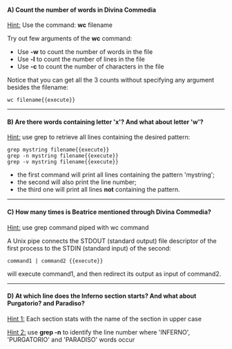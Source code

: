 
#### A) Count the number of words in Divina Commedia

<u>Hint:</u> Use the command: **wc** filename

Try out few arguments of the **wc** command:
- Use **-w** to count the number of words in the file
- Use **-l** to count the number of lines in the file
- Use **-c** to count the number of characters in the file

Notice that you can get all the 3 counts without specifying any argument besides the filename:

```
wc filename{{execute}}
```

-----------

#### B) Are there words containing letter 'x'? And what about letter 'w'?

<u>Hint:</u> use grep to retrieve all lines containing the desired pattern:

```
grep mystring filename{{execute}}
grep -n mystring filename{{execute}}
grep -v mystring filename{{execute}}
```

- the first command will print all lines containing the pattern 'mystring';
- the second will also print the line number;
- the third one will print all lines **not** containing the pattern.

----------------

#### C) How many times is Beatrice mentioned through Divina Commedia? 

<u>Hint:</u> use grep command piped with wc command

A Unix pipe connects the STDOUT (standard output) file descriptor of the first process to the STDIN (standard input) of the second:

```
command1 | command2 {{execute}}
```

will execute command1, and then redirect its output as input of command2.

--------------

#### D) At which line does the Inferno section starts? And what about Purgatorio? and Paradiso?

<u>Hint 1:</u> Each section stats with the name of the section in upper case

<u>Hint 2:</u> use **grep -n** to identify the line number where 'INFERNO', 'PURGATORIO' and 'PARADISO' words occur



